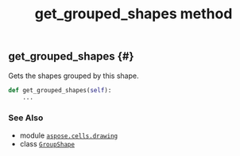 ﻿---
title: get_grouped_shapes method
second_title: Aspose.Cells for Python via .NET API References
description: 
type: docs
weight: 100
url: /aspose.cells.drawing/groupshape/get_grouped_shapes/
is_root: false
---

## get_grouped_shapes {#}

Gets the shapes grouped by this shape.



```python
def get_grouped_shapes(self):
    ...
```





### See Also
* module [`aspose.cells.drawing`](../../)
* class [`GroupShape`](/cells/python-net/aspose.cells.drawing/groupshape)
